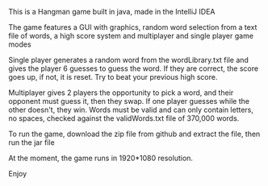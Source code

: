 This is a Hangman game built in java, made in the IntelliJ IDEA

The game features a GUI with graphics, random word selection from a text file of words, a high score system
and multiplayer and single player game modes

Single player generates a random word from the wordLibrary.txt file and gives the player 6 guesses to guess the word.
If they are correct, the score goes up, if not, it is reset. Try to beat your previous high score.

Multiplayer gives 2 players the opportunity to pick a word, and their opponent must guess it, then they swap.
If one player guesses while the other doesn't, they win. Words must be valid and can only contain letters, 
no spaces, checked against the validWords.txt
file of 370,000 words.

To run the game, download the zip file from github and extract the file, then run the jar file

At the moment, the game runs in 1920*1080 resolution.

Enjoy